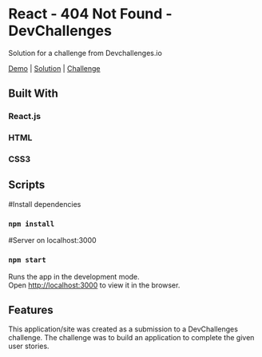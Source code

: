 # React - 404 Not Found - DevChallenges

Solution for a challenge from Devchallenges.io

[Demo]( https://villalva03.github.io/404NotFound/) | [Solution](https://devchallenges.io/solutions/tdI4rLtaHKhNoK1nSBUp) | [Challenge](https://devchallenges.io/challenges/wBunSb7FPrIepJZAg0sY)

## Built With

### React.js
### HTML
### CSS3

## Scripts

#Install dependencies
### `npm install`

#Server on localhost:3000
### `npm start`

Runs the app in the development mode. <br />
Open [http://localhost:3000](http://localhost:3000) to view it in the browser.

## Features
This application/site was created as a submission to a DevChallenges challenge. The challenge was to build an application to complete the given user stories.
